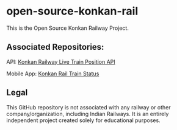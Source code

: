 # open-source-konkan-rail

This is the Open Source Konkan Railway Project.

## Associated Repositories:

API: [Konkan Railway Live Train Position API](https://github.com/sibi361/konkan-railway_live-train-position?tab=readme-ov-file)

Mobile App: [Konkan Rail Train Status](https://github.com/04ac/konkan-rail-train-status)

## Legal
This GitHub repository is not associated with any railway or other company/organization, including Indian Railways. It is an entirely independent project created solely for educational purposes.
